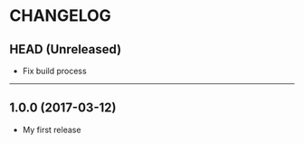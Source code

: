 CHANGELOG
=========

## HEAD (Unreleased)
* Fix build process

--------------------

## 1.0.0 (2017-03-12)
* My first release


